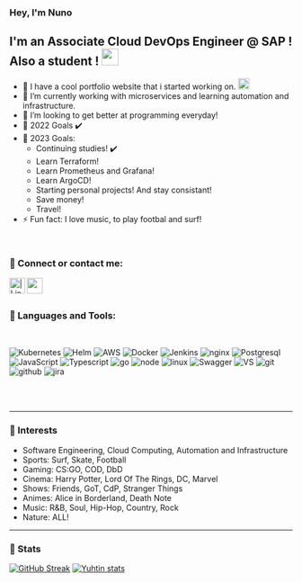 ### Hey, I'm Nuno


## I'm an Associate Cloud DevOps Engineer @ SAP ! Also a student ! <img src="https://raw.githubusercontent.com/aemmadi/aemmadi/master/wave.gif" width="30px" >

- 🔭 I have a cool portfolio website that i started working on. [<img  width="20px" src="https://cdn.icon-icons.com/icons2/1858/PNG/512/iconfinder-websitebuilder-4263525_117861.png" />][portfolio]
- 🌱 I’m currently working with microservices and learning automation and infrastructure.
- 👯 I’m looking to get better at programming everyday!
- 🥅 2022 Goals ✔️
    <!--- - Learn more! ✔️ (Always learning)
    - Get into an internship program. ✔️ 
    - Get my first contract job! ✔️
    - Get a job as a permanent employee! ✔️
    - Continuing studies! ✔️
    - Travel with my girlfriend! ✔️ -->
- 🥅 2023 Goals:
    - Continuing studies! ✔️
    - Learn Terraform!
    - Learn Prometheus and Grafana!
    - Learn ArgoCD!
    - Starting personal projects! And stay consistant!
    - Save money!
    - Travel!
- ⚡ Fun fact: I love music, to play footbal and surf!

<br />

### 💬 Connect or contact me:

[<img align="left" alt=" | LinkedIn" width="28px" src="https://cdn-icons-png.flaticon.com/512/174/174857.png" />][linkedin]
[<img align="left" alt="" width="28px" src="https://cdn-icons.flaticon.com/png/512/3471/premium/3471653.png?token=exp=1638567355~hmac=d71dba40e379369dd0c4423f7f5257dc" />][mailme]

<br />
<br />

### 🚀 Languages and Tools:

<br />

![Kubernetes](https://img.shields.io/badge/kubernetes-006FB1?style=for-the-badge&logo=Kubernetes&logoColor=white)
![Helm](https://img.shields.io/badge/helm-00B7A6?style=for-the-badge&logo=helm&logoColor=white)
![AWS](https://img.shields.io/badge/AWS-FF7733?style=for-the-badge&logo=amazon&logoColor=white)
![Docker](https://img.shields.io/badge/Docker-B07C67?style=for-the-badge&logo=docker&logoColor=white)
![Jenkins](https://img.shields.io/badge/jenkins-FF0000?style=for-the-badge&logo=jenkins&logoColor=white)
![nginx](https://img.shields.io/badge/nginx-00761D?style=for-the-badge&logo=nginx&logoColor=white)
![Postgresql](https://img.shields.io/badge/postgresql-00000F?style=for-the-badge&logo=postgresql&logoColor=white)
![JavaScript](https://img.shields.io/badge/JavaScript-F7DF1E?style=for-the-badge&logo=javascript&logoColor=black)
![Typescript](https://img.shields.io/badge/Typescript-4900FF?style=for-the-badge&logo=typescript&logoColor=white)
![go](https://img.shields.io/badge/go-28CDE9?style=for-the-badge&logo=go&logoColor=white)
![node](https://img.shields.io/badge/node.js-00C363?style=for-the-badge&logo=node.js&logoColor=white)
![linux](https://img.shields.io/badge/linux-9C5BDD?style=for-the-badge&logo=linux&logoColor=white)
![Swagger](https://img.shields.io/badge/-swagger-333333?style=for-the-badge&logo=swagger)
![VS](https://img.shields.io/badge/VS/VScode-3366cc?style=for-the-badge&logo=visualstudio&logoColor=white)
![git](https://img.shields.io/badge/Git-D8572E?style=for-the-badge&logo=git&logoColor=white)
![github](https://img.shields.io/badge/GitHub-322B29?style=for-the-badge&logo=github&logoColor=white)
![jira](https://img.shields.io/badge/jira-69142D?style=for-the-badge&logo=jira&logoColor=white)

<br />
<br />

---

### 📕 Interests

- Software Engineering, Cloud Computing, Automation and Infrastructure
- Sports: Surf, Skate, Football
- Gaming: CS:GO, COD, DbD
- Cinema: Harry Potter, Lord Of The Rings, DC, Marvel
- Shows: Friends, GoT, CdP, Stranger Things
- Animes: Alice in Borderland, Death Note
- Music: R&B, Soul, Hip-Hop, Country, Rock
- Nature: ALL!

---

### 👀 Stats

[![GitHub Streak](https://github-readme-streak-stats.herokuapp.com?user=NunoCG&theme=ayu-mirage)](https://git.io/streak-stats)
[![Yuhtin stats](https://github-readme-stats.vercel.app/api?username=NunoCG&layout=compact&theme=tokyonight&hide_title=true&show_icons=true&count_private=true)](https://github.com/NunoCG/)

<!-- Variables links -->
[portfolio]: https://nunocg.github.io/portfolio/
[linkedin]: https://www.linkedin.com/in/nunocguimaraes/
[mailme]: mailto:nunoguimaraes10@hotmail.com
